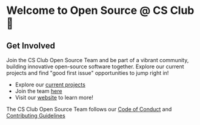 # Welcome to Open Source @ CS Club 👋

## Get Involved

Join the CS Club Open Source Team and be part of a vibrant community, building innovative open-source software together. Explore our current projects and find "good first issue" opportunities to jump right in!

- Explore our [current projects](https://github.com/orgs/compsci-adl/repositories)
- Join the team [here](https://docs.google.com/forms/d/e/1FAIpQLSe2uvnn4qW95yJ7TzyDo7QMjzhkawvdERRDmeBLMwloi-nqjg/viewform?usp=sf_link)
- Visit our [website](https://www.csclub.org.au) to learn more!

The CS Club Open Source Team follows our [Code of Conduct](../CODE_OF_CONDUCT.md) and [Contributing Guidelines](../CONTRIBUTING.md)
